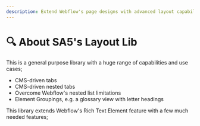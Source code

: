 ```yaml
---
description: Extend Webflow's page designs with advanced layout capabilities
---
```


# 🔍 About SA5's Layout Lib

This is a general purpose library with a huge range of capabilities and use cases;&#x20;

* CMS-driven tabs
* CMS-driven nested tabs
* Overcome Webflow's nested list limitations
* Element Groupings, e.g. a glossary view with letter headings



This library extends Webflow's Rich Text Element feature with a few much needed features;



